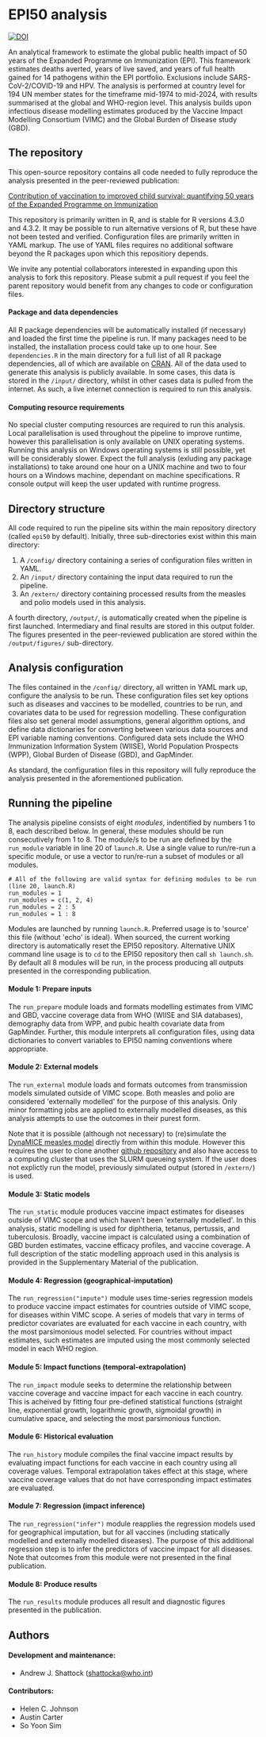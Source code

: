 # EPI50 analysis

[![DOI](https://zenodo.org/badge/707482422.svg)](https://zenodo.org/doi/10.5281/zenodo.10974443)

An analytical framework to estimate the global public health impact of 50 years of the Expanded Programme on Immunization (EPI). This framework estimates deaths averted, years of live saved, and years of full health gained for 14 pathogens within the EPI portfolio. Exclusions include SARS-CoV-2/COVID-19 and HPV. The analysis is performed at country level for 194 UN member states for the timeframe mid-1974 to mid-2024, with results summarised at the global and WHO-region level. This analysis builds upon infectious disease modelling estimates produced by the Vaccine Impact Modelling Consortium (VIMC) and the Global Burden of Disease study (GBD).

## The repository

This open-source repository contains all code needed to fully reproduce the analysis presented in the peer-reviewed publication:

[Contribution of vaccination to improved child survival: quantifying 50 years of the Expanded Programme on Immunization](https://www.sciencedirect.com/science/article/pii/S1755436521000785)

This repository is primarily written in R, and is stable for R versions 4.3.0 and 4.3.2. It may be possible to run alternative versions of R, but these have not been tested and verified. Configuration files are primarily written in YAML markup. The use of YAML files requires no additional software beyond the R packages upon which this repositiory depends.

We invite any potential collaborators interested in expanding upon this analysis to fork this repository. Please submit a pull request if you feel the parent repository would benefit from any changes to code or configuration files.

#### Package and data dependencies

All R package dependencies will be automatically installed (if necessary) and loaded the first time the pipeline is run. If many packages need to be installed, the installation process could take up to one hour. See `dependencies.R` in the main directory for a full list of all R package dependencies, all of which are available on [CRAN](https://cran.r-project.org/). All of the data used to generate this analysis is publicly available. In some cases, this data is stored in the `/input/` directory, whilst in other cases data is pulled from the internet. As such, a live internet connection is required to run this analysis.

#### Computing resource requirements

No special cluster computing resources are required to run this analysis. Local parallelisation is used throughout the pipeline to improve runtime, however this parallelisation is only available on UNIX operating systems. Running this analysis on Windows operating systems is still possible, yet will be considerably slower. Expect the full analysis (exluding any package installations) to take around one hour on a UNIX machine and two to four hours on a Windows machine, dependant on machine specifications. R console output will keep the user updated with runtime progress.

## Directory structure

All code required to run the pipeline sits within the main repository directory (called `epi50` by default). Initially, three sub-directories exist within this main directory:

 1. A `/config/` directory containing a series of configuration files written in YAML.
 2. An `/input/` directory containing the input data required to run the pipeline.
 3. An `/extern/` directory containing processed results from the measles and polio models used in this analysis.

A fourth directory, `/output/`, is automatically created when the pipeline is first launched. Intermediary and final results are stored in this output folder. The figures presented in the peer-reviewed publication are stored within the `/output/figures/` sub-directory. 

## Analysis configuration

The files contained in the `/config/` directory, all written in YAML mark up, configure the analysis to be run. These configuration files set key options such as diseases and vaccines to be modelled, countries to be run, and covariates data to be used for regression modelling. These configuration files also set general model assumptions, general algorithm options, and define data dictionaries for converting between various data sources and EPI variable naming conventions. Configured data sets include the WHO Immunization Information System (WIISE), World Population Prospects (WPP), Global Burden of Disease (GBD), and GapMinder.

As standard, the configuration files in this repository will fully reproduce the analysis presented in the aforementioned publication.

## Running the pipeline

The analysis pipeline consists of eight *modules*, indentified by numbers 1 to 8, each described below. In general, these modules should be run consecutively from 1 to 8. The module/s to be run are defined by the `run_module` variable in line 20 of `launch.R`. Use a single value to run/re-run a specific module, or use a vector to run/re-run a subset of modules or all modules. 

```{r}
# All of the following are valid syntax for defining modules to be run (line 20, launch.R)
run_modules = 1
run_modules = c(1, 2, 4)
run_modules = 2 : 5
run_modules = 1 : 8
```

Modules are launched by running `launch.R`. Preferred usage is to 'source' this file (without 'echo' is ideal). When sourced, the current working directory is automatically reset the EPI50 repository. Alternative UNIX command line usage is to `cd` to the EPI50 repository then call `sh launch.sh`. By default all 8 modules will be run, in the process producing all outputs presented in the corresponding publication.

#### Module 1: Prepare inputs
The `run_prepare` module loads and formats modelling estimates from VIMC and GBD, vaccine coverage data from WHO (WIISE and SIA databases), demography data from WPP, and pubic health covariate data from GapMinder. Further, this module interprets all configuration files, using data dictionaries to convert variables to EPI50 naming conventions where appropriate.

#### Module 2: External models
The `run_external` module loads and formats outcomes from transmission models simulated outside of VIMC scope. Both measles and polio are considered 'externally modelled' for the purpose of this analysis. Only minor formatting jobs are applied to externally modelled diseases, as this analysis attempts to use the outcomes in their purest form.

Note that it is possible (although not necessary) to (re)simulate the [DynaMICE measles model](https://pubmed.ncbi.nlm.nih.gov/37474227/) directly from within this module. However this requires the user to clone another [github repository](https://github.com/ashattock/dynamice) and also have access to a computing cluster that uses the SLURM queueing system. If the user does not explictly run the model, previously simulated output (stored in `/extern/`) is used.

#### Module 3: Static models
The `run_static` module produces vaccine impact estimates for diseases outside of VIMC scope and which haven't been 'externally modelled'. In this analysis, static modelling is used for diphtheria, tetanus, pertussis, and tuberculosis. Broadly, vaccine impact is calculated using a combination of GBD burden estimates, vaccine efficacy profiles, and vaccine coverage. A full description of the static modelling approach used in this analysis is provided in the Supplementary Material of the publication. 

#### Module 4: Regression (geographical-imputation)
The `run_regression("impute")` module uses time-series regression models to produce vaccine impact estimates for countries outside of VIMC scope, for diseases within VIMC scope. A series of models that vary in terms of predictor covariates are evaluated for each vaccine in each country, with the most parsimonious model selected. For countries without impact estimates, such estimates are imputed using the most commonly selected model in each WHO region.

#### Module 5: Impact functions (temporal-extrapolation)
The `run_impact` module seeks to determine the relationship between vaccine coverage and vaccine impact for each vaccine in each country. This is acheived by fitting four pre-defined statistical functions (straight line, exponential growth, logarithmic growth, sigmoidal growth) in cumulative space, and selecting the most parsimonious function.

#### Module 6: Historical evaluation
The `run_history` module compiles the final vaccine impact results by evaluating impact functions for each vaccine in each country using all coverage values. Temporal extrapolation takes effect at this stage, where vaccine coverage values that do not have corresponding impact estimates are evaluated.

#### Module 7: Regression (impact inference)
The `run_regression("infer")` module reapplies the regression models used for geographical imputation, but for all vaccines (including statically modelled and externally modelled diseases). The purpose of this additional regression step is to infer the predictors of vaccine impact for all diseases. Note that outcomes from this module were not presented in the final publication.

#### Module 8: Produce results
The `run_results` module produces all result and diagnostic figures presented in the publication.

## Authors

#### Development and maintenance:
* Andrew J. Shattock (shattocka@who.int)

#### Contributors:
* Helen C. Johnson
* Austin Carter
* So Yoon Sim
